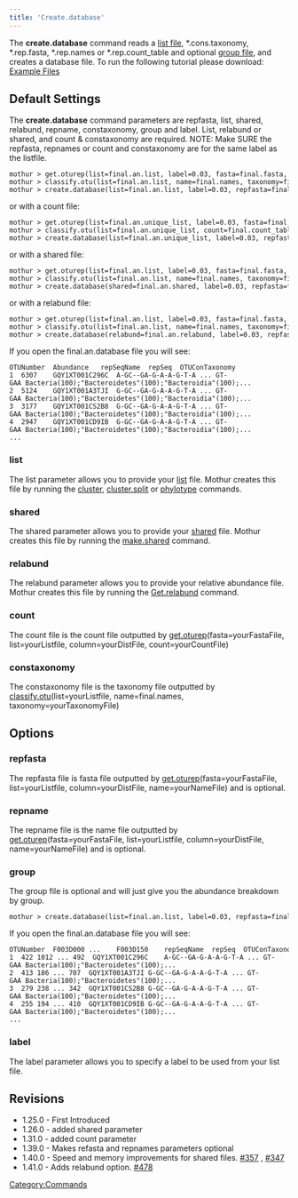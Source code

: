 ```yaml
---
title: 'Create.database'
---
```

The **create.database** command reads a [list
file](list_file), \*.cons.taxonomy, \*.rep.fasta,
\*.rep.names or \*.rep.count\_table and optional [group
file](group_file), and creates a database file. To run the
following tutorial please download: [ Example
Files](https://mothur.s3.us-east-2.amazonaws.com/wiki/_create_database_files.zip)

## Default Settings

The **create.database** command parameters are repfasta, list, shared,
relabund, repname, constaxonomy, group and label. List, relabund or
shared, and count & constaxonomy are required. NOTE: Make SURE the
repfasta, repnames or count and constaxonomy are for the same label as
the listfile.

    mothur > get.oturep(list=final.an.list, label=0.03, fasta=final.fasta, column=final.dist, name=final.names) 
    mothur > classify.otu(list=final.an.list, name=final.names, taxonomy=final.taxonomy, label=0.03)
    mothur > create.database(list=final.an.list, label=0.03, repfasta=final.an.0.03.rep.fasta, repname=final.an.0.03.rep.names, constaxonomy=final.an.0.03.cons.taxonomy)

or with a count file:

    mothur > get.oturep(list=final.an.unique_list, label=0.03, fasta=final.fasta, column=final.dist, count=final.count_table) 
    mothur > classify.otu(list=final.an.unique_list, count=final.count_table, taxonomy=final.taxonomy, label=0.03)
    mothur > create.database(list=final.an.unique_list, label=0.03, repfasta=final.an.0.03.rep.fasta, count=final.an.0.03.rep.count_table, constaxonomy=final.an.0.03.cons.taxonomy)

or with a shared file:

    mothur > get.oturep(list=final.an.list, label=0.03, fasta=final.fasta, column=final.dist, name=final.names) 
    mothur > classify.otu(list=final.an.list, name=final.names, taxonomy=final.taxonomy, label=0.03)
    mothur > create.database(shared=final.an.shared, label=0.03, repfasta=final.an.0.03.rep.fasta, repname=final.an.0.03.rep.names, constaxonomy=final.an.0.03.cons.taxonomy)

or with a relabund file:

    mothur > get.oturep(list=final.an.list, label=0.03, fasta=final.fasta, column=final.dist, name=final.names) 
    mothur > classify.otu(list=final.an.list, name=final.names, taxonomy=final.taxonomy, label=0.03)
    mothur > create.database(relabund=final.an.relabund, label=0.03, repfasta=final.an.0.03.rep.fasta, repname=final.an.0.03.rep.names, constaxonomy=final.an.0.03.cons.taxonomy)

If you open the final.an.database file you will see:

    OTUNumber  Abundance   repSeqName  repSeq  OTUConTaxonomy
    1  6307    GQY1XT001C296C  A-GC--GA-G-A-A-G-T-A ... GT-GAA Bacteria(100);"Bacteroidetes"(100);"Bacteroidia"(100);...
    2  5124    GQY1XT001A3TJI  G-GC--GA-G-A-A-G-T-A ... GT-GAA Bacteria(100);"Bacteroidetes"(100);"Bacteroidia"(100);...
    3  3177    GQY1XT001CS2B8  G-GC--GA-G-A-A-G-T-A ... GT-GAA Bacteria(100);"Bacteroidetes"(100);"Bacteroidia"(100);...
    4  2947    GQY1XT001CD9IB  G-GC--GA-G-A-A-G-T-A ... GT-GAA Bacteria(100);"Bacteroidetes"(100);"Bacteroidia"(100);...
    ...

### list

The list parameter allows you to provide your [
list](List_file) file. Mothur creates this file by running
the [cluster](cluster),
[cluster.split](cluster.split) or
[phylotype](phylotype) commands.

### shared

The shared parameter allows you to provide your [
shared](Shared_file) file. Mothur creates this file by
running the [make.shared](make.shared) command.

### relabund

The relabund parameter allows you to provide your relative abundance
file. Mothur creates this file by running the
[Get.relabund](Get.relabund) command.

### count

The count file is the count file outputted by
[get.oturep](get.oturep)(fasta=yourFastaFile,
list=yourListfile, column=yourDistFile, count=yourCountFile)

### constaxonomy

The constaxonomy file is the taxonomy file outputted by
[classify.otu](classify.otu)(list=yourListfile,
name=final.names, taxonomy=yourTaxonomyFile)

## Options

### repfasta

The repfasta file is fasta file outputted by
[get.oturep](get.oturep)(fasta=yourFastaFile,
list=yourListfile, column=yourDistFile, name=yourNameFile) and is
optional.

### repname

The repname file is the name file outputted by
[get.oturep](get.oturep)(fasta=yourFastaFile,
list=yourListfile, column=yourDistFile, name=yourNameFile) and is
optional.

### group

The group file is optional and will just give you the abundance
breakdown by group.

    mothur > create.database(list=final.an.list, label=0.03, repfasta=final.an.0.03.rep.fasta, repname=final.an.0.03.rep.names, constaxonomy=final.an.0.03.cons.taxonomy, group=final.groups)

If you open the final.an.database file you will see:

    OTUNumber  F003D000 ...    F003D150    repSeqName  repSeq  OTUConTaxonomy
    1  422 1012 ... 492  GQY1XT001C296C    A-GC--GA-G-A-A-G-T-A ... GT-GAA Bacteria(100);"Bacteroidetes"(100);...
    2  413 186 ... 707  GQY1XT001A3TJI G-GC--GA-G-A-A-G-T-A ... GT-GAA Bacteria(100);"Bacteroidetes"(100);...
    3  279 238 ... 342  GQY1XT001CS2B8 G-GC--GA-G-A-A-G-T-A ... GT-GAA Bacteria(100);"Bacteroidetes"(100);...
    4  255 194 ... 410  GQY1XT001CD9IB G-GC--GA-G-A-A-G-T-A ... GT-GAA Bacteria(100);"Bacteroidetes"(100);...
    ...

### label

The label parameter allows you to specify a label to be used from your
list file.

## Revisions

-   1.25.0 - First Introduced
-   1.26.0 - added shared parameter
-   1.31.0 - added count parameter
-   1.39.0 - Makes refasta and repnames parameters optional
-   1.40.0 - Speed and memory improvements for shared files.
    [\#357](https://github.com/mothur/mothur/issues/357) ,
    [\#347](https://github.com/mothur/mothur/issues/347)
-   1.41.0 - Adds relabund option.
    [\#478](https://github.com/mothur/mothur/issues/478)

[Category:Commands](Category:Commands)
